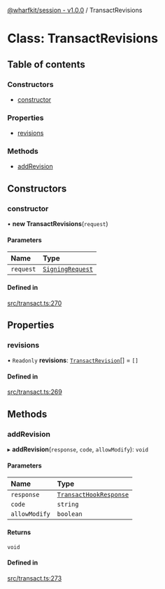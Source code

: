 [@wharfkit/session - v1.0.0](/docs/testREADME.md) / TransactRevisions

# Class: TransactRevisions

## Table of contents

### Constructors

- [constructor](/docs/testclasses/TransactRevisions.md#constructor)

### Properties

- [revisions](/docs/testclasses/TransactRevisions.md#revisions)

### Methods

- [addRevision](/docs/testclasses/TransactRevisions.md#addrevision)

## Constructors

### constructor

• **new TransactRevisions**(`request`)

#### Parameters

| Name | Type |
| :------ | :------ |
| `request` | [`SigningRequest`](/docs/testclasses/SigningRequest.md) |

#### Defined in

[src/transact.ts:270](https://github.com/wharfkit/session/blob/3f0b05c/src/transact.ts#L270)

## Properties

### revisions

• `Readonly` **revisions**: [`TransactRevision`](/docs/testinterfaces/TransactRevision.md)[] = `[]`

#### Defined in

[src/transact.ts:269](https://github.com/wharfkit/session/blob/3f0b05c/src/transact.ts#L269)

## Methods

### addRevision

▸ **addRevision**(`response`, `code`, `allowModify`): `void`

#### Parameters

| Name | Type |
| :------ | :------ |
| `response` | [`TransactHookResponse`](/docs/testinterfaces/TransactHookResponse.md) |
| `code` | `string` |
| `allowModify` | `boolean` |

#### Returns

`void`

#### Defined in

[src/transact.ts:273](https://github.com/wharfkit/session/blob/3f0b05c/src/transact.ts#L273)
